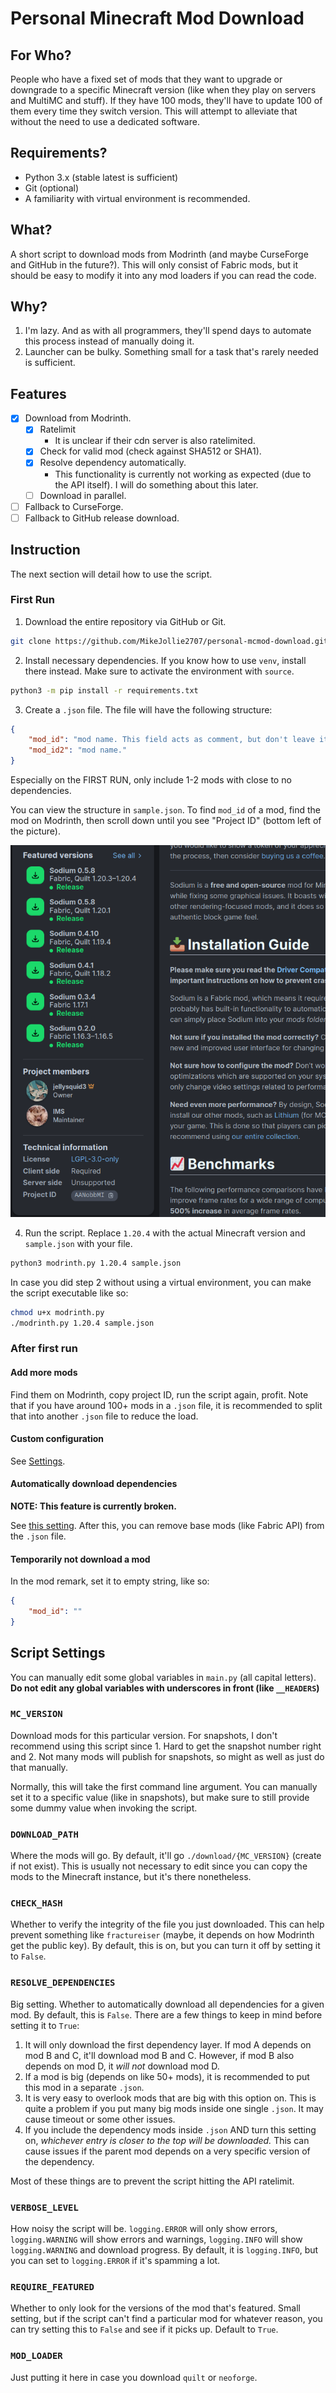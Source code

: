 # Personal Minecraft Mod Download

## For Who?

People who have a fixed set of mods that they want to upgrade or downgrade to a specific Minecraft version (like when they play on servers and MultiMC and stuff). If they have 100 mods, they'll have to update 100 of them every time they switch version. This will attempt to alleviate that without the need to use a dedicated software.

## Requirements?

- Python 3.x (stable latest is sufficient)
- Git (optional)
- A familiarity with virtual environment is recommended.

## What?

A short script to download mods from Modrinth (and maybe CurseForge and GitHub in the future?). This will only consist of Fabric mods, but it should be easy to modify it into any mod loaders if you can read the code.

## Why?

1. I'm lazy. And as with all programmers, they'll spend days to automate this process instead of manually doing it.
2. Launcher can be bulky. Something small for a task that's rarely needed is sufficient.

## Features

- [x] Download from Modrinth.
    - [x] Ratelimit
        - It is unclear if their cdn server is also ratelimited.
    - [x] Check for valid mod (check against SHA512 or SHA1).
    - [x] Resolve dependency automatically.
        - This functionality is currently not working as expected (due to the API itself). I will do something about this later.
    - [ ] Download in parallel.
- [ ] Fallback to CurseForge.
- [ ] Fallback to GitHub release download.

## Instruction

The next section will detail how to use the script.

### First Run

1. Download the entire repository via GitHub or Git. 

```sh
git clone https://github.com/MikeJollie2707/personal-mcmod-download.git .
```

2. Install necessary dependencies. If you know how to use `venv`, install there instead. Make sure to activate the environment with `source`.

```sh
python3 -m pip install -r requirements.txt
```

3. Create a `.json` file. The file will have the following structure:

```json
{
    "mod_id": "mod name. This field acts as comment, but don't leave it empty.",
    "mod_id2": "mod name."
}
```

Especially on the FIRST RUN, only include 1-2 mods with close to no dependencies.

You can view the structure in `sample.json`. To find `mod_id` of a mod, find the mod on Modrinth, then scroll down until you see "Project ID" (bottom left of the picture).

![Project ID of Sodium](./assets/where_to_find_modid.png)

4. Run the script. Replace `1.20.4` with the actual Minecraft version and `sample.json` with your file.

```sh
python3 modrinth.py 1.20.4 sample.json
```

In case you did step 2 without using a virtual environment, you can make the script executable like so:

```sh
chmod u+x modrinth.py
./modrinth.py 1.20.4 sample.json
```

### After first run

#### Add more mods

Find them on Modrinth, copy project ID, run the script again, profit. Note that if you have around 100+ mods in a `.json` file, it is recommended to split that into another `.json` file to reduce the load.

#### Custom configuration

See [Settings](#script-settings).

#### Automatically download dependencies

**NOTE: This feature is currently broken.**

See [this setting](#resolve_dependencies). After this, you can remove base mods (like Fabric API) from the `.json` file.

#### Temporarily not download a mod

In the mod remark, set it to empty string, like so:

```json
{
    "mod_id": ""
}
```

## Script Settings

You can manually edit some global variables in `main.py` (all capital letters). **Do not edit any global variables with underscores in front (like `__HEADERS`)**

### `MC_VERSION`

Download mods for this particular version. For snapshots, I don't recommend using this script since 1. Hard to get the snapshot number right and 2. Not many mods will publish for snapshots, so might as well as just do that manually.

Normally, this will take the first command line argument. You can manually set it to a specific value (like in snapshots), but make sure to still provide some dummy value when invoking the script.

### `DOWNLOAD_PATH`

Where the mods will go. By default, it'll go `./download/{MC_VERSION}` (create if not exist). This is usually not necessary to edit since you can copy the mods to the Minecraft instance, but it's there nonetheless.

### `CHECK_HASH`

Whether to verify the integrity of the file you just downloaded. This can help prevent something like `fractureiser` (maybe, it depends on how Modrinth get the public key). By default, this is on, but you can turn it off by setting it to `False`.

### `RESOLVE_DEPENDENCIES`

Big setting. Whether to automatically download all dependencies for a given mod. By default, this is `False`. There are a few things to keep in mind before setting it to `True`:

1. It will only download the first dependency layer. If mod A depends on mod B and C, it'll download mod B and C. However, if mod B also depends on mod D, it *will not* download mod D.
2. If a mod is big (depends on like 50+ mods), it is recommended to put this mod in a separate `.json`.
3. It is very easy to overlook mods that are big with this option on. This is quite a problem if you put many big mods inside one single `.json`. It may cause timeout or some other issues.
4. If you include the dependency mods inside `.json` AND turn this setting on, *whichever entry is closer to the top will be downloaded.* This can cause issues if the parent mod depends on a very specific version of the dependency.

Most of these things are to prevent the script hitting the API ratelimit.

### `VERBOSE_LEVEL`

How noisy the script will be. `logging.ERROR` will only show errors, `logging.WARNING` will show errors and warnings, `logging.INFO` will show `logging.WARNING` and download progress. By default, it is `logging.INFO`, but you can set to `logging.ERROR` if it's spamming a lot.

### `REQUIRE_FEATURED`

Whether to only look for the versions of the mod that's featured. Small setting, but if the script can't find a particular mod for whatever reason, you can try setting this to `False` and see if it picks up. Default to `True`.

### `MOD_LOADER`

Just putting it here in case you download `quilt` or `neoforge`.
